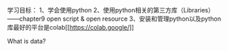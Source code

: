 学习目标：
1、学会使用python
2、使用python相关的第三方库（Libraries）——chapter9 open script & open resource
3、安装和管理python以及python库最好的平台是colab[[https://colab.google/]]

What is data?
